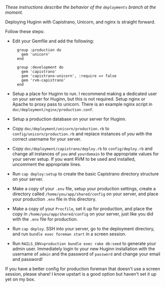 _These instructions describe the behavior of the `deployments` branch at the moment._

Deploying Huginn with Capistrano, Unicorn, and nginx is straight forward.

Follow these steps:

* Edit your Gemfile and add the following:

        group :production do
          gem 'unicorn'
        end
        
        group :development do
          gem 'capistrano'
          gem 'capistrano-unicorn', :require => false
          gem 'rvm-capistrano'
        end

* Setup a place for Huginn to run.  I recommend making a dedicated user on your server for Huginn, but this is not required.  Setup nginx or Apache to proxy pass to unicorn.  There is an example nginx script in `doc/deployment/nginx/production.conf`.
* Setup a production database on your server for Huginn.
* Copy `doc/deployment/unicorn/production.rb` to `config/unicorn/production.rb` and replace instances of *you* with the correct username for your server.
* Copy `doc/deployment/capistrano/deploy.rb` to `config/deploy.rb` and change all instances of `you` and `yourdomain` to the appropriate values for your server setup.  If you want RVM to be used and installed, uncomment the appropriate lines.
* Run `cap deploy:setup` to create the basic Capistrano directory structure on your server.
* Make a copy of your `.env` file, setup your production settings, create a directory called `/home/you/app/shared/config` on your server, and place your production `.env` file in this directory.
* Make a copy of your `Procfile`, set it up for production, and place the copy in `/home/you/app/shared/config` on your server, just like you did with the `.env` file for production.
* Run `cap deploy`.  SSH into your server, go to the deployment directory, and run `bundle exec foreman start` in a screen session.
* Run `RAILS_ENV=production bundle exec rake db:seed` to generate your admin user.  Immediately login to your new Huginn installation with the username of `admin` and the password of `password` and change your email and password!

If you have a better config for production foreman that doesn't use a screen session, please share!  I know upstart is a good option but haven't set it up yet on my box.